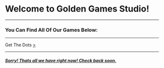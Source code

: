 <!DOCTYPE html
<html>
<body>
<title>Home - Golden Games</title>
<h1>Welcome to Golden Games Studio!</h1>
<hr>
<h3>You Can Find All Of Our Games Below:</h3>
<hr>
<p>Get The Dots <a href="getthedots.neocities.org"</p>>
<hr>
<h5>Sorry! Thats all we have right now! Check back soon.</h5>
</body>
</html>
